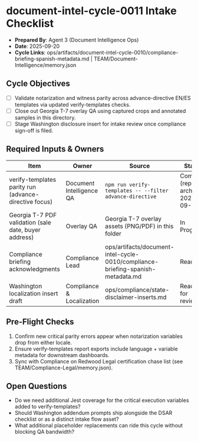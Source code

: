 ﻿# document-intel-cycle-0011 Intake Checklist

- **Prepared By**: Agent 3 (Document Intelligence Ops)
- **Date**: 2025-09-20
- **Cycle Links**: ops/artifacts/document-intel-cycle-0010/compliance-briefing-spanish-metadata.md | TEAM/Document-Intelligence/memory.json

## Cycle Objectives
- [ ] Validate notarization and witness parity across advance-directive EN/ES templates via updated verify-templates checks.
- [ ] Close out Georgia T-7 overlay QA using captured crops and annotated samples in this directory.
- [ ] Stage Washington disclosure insert for intake review once compliance sign-off is filed.

## Required Inputs & Owners
| Item | Owner | Source | Status |
| --- | --- | --- | --- |
| verify-templates parity run (advance-directive focus) | Document Intelligence QA | `npm run verify-templates -- --filter advance-directive` | Complete (report archived 2025-09-20) |
| Georgia T-7 PDF validation (sale date, buyer address) | Overlay QA | Georgia T-7 overlay assets (PNG/PDF) in this folder | In Progress |
| Compliance briefing acknowledgments | Compliance Lead | ops/artifacts/document-intel-cycle-0010/compliance-briefing-spanish-metadata.md | Ready |
| Washington localization insert draft | Compliance & Localization | ops/compliance/state-disclaimer-inserts.md | Ready for review |
## Pre-Flight Checks
1. Confirm new critical parity errors appear when notarization variables drop from either locale.
2. Ensure verify-templates report exports include language + variable metadata for downstream dashboards.
3. Sync with Compliance on Redwood Legal certification chase list (see TEAM/Compliance-Legal/memory.json).

## Open Questions
- Do we need additional Jest coverage for the critical execution variables added to verify-templates?
- Should Washington addendum prompts ship alongside the DSAR checklist or as a distinct intake flow asset?
- What additional placeholder replacements can ride this cycle without blocking QA bandwidth?









